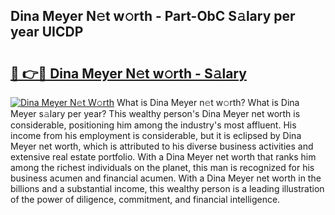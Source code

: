 ## Dina Meyer N𝚎t w𝚘rth - Part-ObC S𝚊lary per year UICDP

# <h2><a href="http://gc0k8xz.nevu.top/?p=Dina+Meyer">🔗 👉🔴 Dina Meyer N𝚎t w𝚘rth - S𝚊lary</a></h2>

[![Dina Meyer N𝚎t W𝚘rth](https://i.imgur.com/Oavwk0R.jpeg)](http://gc0k8xz.nevu.top/?p=Dina+Meyer)
What is Dina Meyer n𝚎t w𝚘rth? What is Dina Meyer s𝚊lary per year?
This wealthy person's Dina Meyer net worth is considerable, positioning him among the industry's most affluent. His income from his employment is considerable, but it is eclipsed by Dina Meyer net worth, which is attributed to his diverse business activities and extensive real estate portfolio. With a Dina Meyer net worth that ranks him among the richest individuals on the planet, this man is recognized for his business acumen and financial acumen. With a Dina Meyer net worth in the billions and a substantial income, this wealthy person is a leading illustration of the power of diligence, commitment, and financial intelligence.
